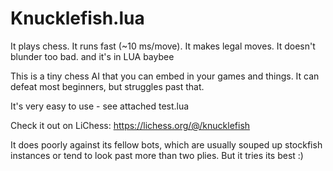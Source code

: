 Knucklefish.lua
===========

It plays chess.
It runs fast (~10 ms/move).
It makes legal moves.
It doesn't blunder too bad.
and it's in LUA baybee

This is a tiny chess AI that you can embed in your games and things. It can defeat most beginners, but struggles past that.

It's very easy to use - see attached test.lua

Check it out on LiChess: https://lichess.org/@/knucklefish

It does poorly against its fellow bots, which are usually souped up stockfish instances or tend to look past more than two plies. But it tries its best :)
